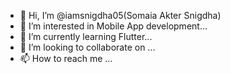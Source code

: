 - 👋 Hi, I’m @iamsnigdha05(Somaia Akter Snigdha)
- 👀 I’m interested in Mobile App development...
- 🌱 I’m currently learning Flutter...
- 💞️ I’m looking to collaborate on ...
- 📫 How to reach me ...

<!---
iamsnigdha05/iamsnigdha05 is a ✨ special ✨ repository because its `README.md` (this file) appears on your GitHub profile.
You can click the Preview link to take a look at your changes.
--->
